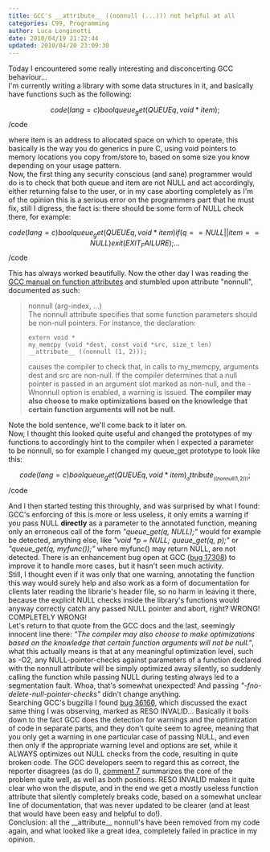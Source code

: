 ```yaml
---
title: GCC's __attribute__ ((nonnull (...))) not helpful at all
categories: C99, Programming
author: Luca Longinotti
date: 2010/04/19 21:22:44
updated: 2010/04/20 23:09:30
---
```

Today I encountered some really interesting and disconcerting GCC behaviour...  
I'm currently writing a library with some data structures in it, and basically have functions such as the
following:

$$code(lang=c)
bool queue_get(QUEUE q, void *item);
$$/code

where item is an address to allocated space on which to operate, this basically is the way you do generics
in pure C, using void pointers to memory locations you copy from/store to, based on some size you know
depending on your usage pattern.  
Now, the first thing any security conscious (and sane) programmer would do is to check that both queue and
item are not NULL and act accordingly, either returning false to the user, or in my case aborting completely
as I'm of the opinion this is a serious error on the programmers part that he must fix, still I digress,
the fact is: there should be some form of NULL check there, for example:

$$code(lang=c)
bool queue_get(QUEUE q, void *item) {
    if (q == NULL || item == NULL) {
        exit(EXIT_FAILURE);
    }
    ...
}
$$/code

This has always worked beautifully. Now the other day I was reading the [GCC manual on function attributes][1]
and stumbled upon attribute "nonnull", documented as such:

> nonnull (arg-index, ...)  
> The nonnull attribute specifies that some function parameters should be non-null pointers. For instance,
> the declaration:
>
>     extern void *
>     my_memcpy (void *dest, const void *src, size_t len)
>     __attribute__ ((nonnull (1, 2)));
>
> causes the compiler to check that, in calls to my_memcpy, arguments dest and src are non-null. If the
> compiler determines that a null pointer is passed in an argument slot marked as non-null, and the -Wnonnull
> option is enabled, a warning is issued. **The compiler may also choose to make optimizations based on
> the knowledge that certain function arguments will not be null.**

Note the bold sentence, we'll come back to it later on.  
Now, I thought this looked quite useful and changed the prototypes of my functions to accordingly hint to the
compiler when I expected a parameter to be nonnull, so for example I changed my queue_get prototype to look
like this:

$$code(lang=c)
bool queue_get(QUEUE q, void *item) __attribute__ ((nonnull (1, 2)));
$$/code

And I then started testing this throughly, and was surprised by what I found:  
GCC's enforcing of this is more or less useless, it only emits a warning if you pass NULL **directly** as a
parameter to the annotated function, meaning only an erroneous call of the form *"queue_get(q, NULL);"* would
for example be detected, anything else, like *"void \*p = NULL; queue_get(q, p);"* or *"queue_get(q, myfunc());"*
where myfunc() may return NULL, are not detected. There is an enhancement bug open at GCC ([bug 17308][2]) to
improve it to handle more cases, but it hasn't seen much activity.  
Still, I thought even if it was only that one warning, annotating the function this way would surely help and
also work as a form of documentation for clients later reading the librarie's header file, so no harm in leaving
it there, because the explicit NULL checks inside the library's functions would anyway correctly catch any
passed NULL pointer and abort, right? WRONG! COMPLETELY WRONG!  
Let's return to that quote from the GCC docs and the last, seemingly innocent line there: *"The compiler may
also choose to make optimizations based on the knowledge that certain function arguments will not be null."*,
what this actually means is that at any meaningful optimization level, such as -O2, any NULL-pointer-checks
against parameters of a function declared with the nonnull attribute will be simply optimized away silently,
so suddenly calling the function while passing NULL during testing always led to a segmentation fault. Whoa,
that's somewhat unexpected! And passing *"-fno-delete-null-pointer-checks"* didn't change anything.  
Searching GCC's bugzilla I found [bug 36166][3], which discussed the exact same thing I was observing, marked
as RESO INVALID... Basically it boils down to the fact GCC does the detection for warnings and the optimization
of code in separate parts, and they don't quite seem to agree, meaning that you only get a warning in one
particular case of passing NULL, and even then only if the appropriate warning level and options are set, while
it ALWAYS optimizes out NULL checks from the code, resulting in quite broken code. The GCC developers seem to
regard this as correct, the reporter disagrees (as do I), [comment 7][4] summarizes the core of the problem quite
well, as well as both positions. RESO INVALID makes it quite clear who won the dispute, and in the end we get a
mostly useless function attribute that silently completely breaks code, based on a somewhat unclear line of
documentation, that was never updated to be clearer (and at least that would have been easy and helpful to do!).  
Conclusion: all the \_\_attribute\_\_ nonnull's have been removed from my code again, and what looked like a great
idea, completely failed in practice in my opinion.

[1]: http://gcc.gnu.org/onlinedocs/gcc/Function-Attributes.html "GCC Function attributes"
[2]: http://gcc.gnu.org/bugzilla/show_bug.cgi?id=17308 "GCC bug #17308"
[3]: http://gcc.gnu.org/bugzilla/show_bug.cgi?id=36166 "GCC bug #36166"
[4]: http://gcc.gnu.org/bugzilla/show_bug.cgi?id=36166#c7 "GCC bug #36166 comment #7"
